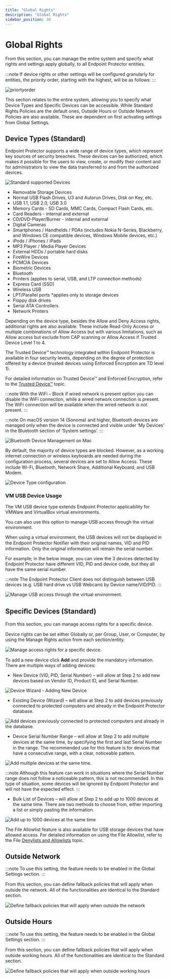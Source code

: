 ```yaml
---
title: "Global Rights"
description: "Global Rights"
sidebar_position: 30
---
```


# Global Rights

From this section, you can manage the entire system and specify what rights and settings apply
globally, to all Endpoint Protector entities.

:::note
If device rights or other settings will be conﬁgured granularly for entities, the priority
order, starting with the highest, will be as follows:
:::


![priortyorder](/images/endpointprotector/2509/admin/devicecontrol/priortyorder.webp)

This section relates to the entire system, allowing you to specify what Device Types and Speciﬁc
Devices can be accessible. While Standard Rights Policies are the default ones, Outside Hours or
Outside Network Policies are also available. These are dependent on ﬁrst activating settings from
Global Settings.

## Device Types (Standard)

Endpoint Protector supports a wide range of device types, which represent key sources of security
breaches. These devices can be authorized, which makes it possible for the users to view, create, or
modify their content and for administrators to view the data transferred to and from the authorized
devices.

![Standard supported Devices](/images/endpointprotector/2509/admin/devicecontrol/standarddevices.webp)

- Removable Storage Devices
- Normal USB Flash Drives, U3 and Autorun Drives, Disk on Key, etc.
- USB 1.1, USB 2.0, USB 3.0
- Memory Cards - SD Cards, MMC Cards, Compact Flash Cards, etc.
- Card Readers - internal and external
- CD/DVD-Player/Burner - internal and external
- Digital Cameras
- Smartphones / Handhelds / PDAs (includes Nokia N-Series, Blackberry, and Windows CE compatible
  devices, Windows Mobile devices, etc.)
- iPods / iPhones / iPads
- MP3 Player / Media Player Devices
- External HDDs / portable hard disks
- FireWire Devices
- PCMCIA Devices
- Biometric Devices
- Bluetooth
- Printers (applies to serial, USB, and LTP connection methods)
- Express Card (SSD)
- Wireless USB
- LPT/Parallel ports \*applies only to storage devices
- Floppy disk drives
- Serial ATA Controllers
- Network Printers

Depending on the device type, besides the Allow and Deny Access rights, additional rights are also
available. These include Read-Only Access or multiple combinations of Allow Access but with various
limitations, such as Allow access but exclude from CAP scanning or Allow Access if Trusted Device
Level 1 to 4.

The Trusted Device™ technology integrated within Endpoint Protector is available in four security
levels, depending on the degree of protection offered by a device (trusted devices using Enforced
Encryption are TD level 1).

For detailed information on Trusted Device™ and Enforced Encryption, refer to the
[Trusted Device™](../ee_module/eemodule.md) topic.

:::note
With the WiFi – Block if wired network is present option you can disable the WiFi
connection, while a wired network connection is present. The WiFi connection will be available when
the wired network is not present.
:::


:::note
On macOS version 14 (Sonoma) and higher, Bluetooth devices are managed only when the
device is connected and visible under ‘My Devices’ in the Bluetooth section of ‘System settings’.
:::


![Bluetooth Device Management on Mac](/images/endpointprotector/2509/admin/devicecontrol/macbluetooth.webp)

By default, the majority of device types are blocked. However, as a working internet connection or
wireless keyboards are needed during the conﬁguration process, several devices are set to Allow
Access. These include Wi-Fi, Bluetooth, Network Share, Additional Keyboard, and USB Modem.

![Device Type configuration](/images/endpointprotector/2509/admin/devicecontrol/devicetypes.webp)

### VM USB Device Usage

The VM USB device type extends Endpoint Protector applicability for VMWare and VirtualBox virtual
environments.

You can also use this option to manage USB access through the virtual environment.

When using a virtual environment, the USB devices will not be displayed in the Endpoint Protector
Notiﬁer with their original names, VID and PID information. Only the original information will
remain the serial number.

For example; in the below image, you can view the 3 devices detected by Endpoint Protector have
different VID, PID and device code, but they all have the same serial number.

:::note
The Endpoint Protector Client does not distinguish between USB devices (e.g. USB hard
drive vs USB Webcam) by Device name/VID/PID.
:::


![Manage USB access through the virtual environment.](/images/endpointprotector/2509/admin/devicecontrol/vmusb.webp)

## Speciﬁc Devices (Standard)

From this section, you can manage access rights for a speciﬁc device.

Device rights can be set either Globally or, per Group, User, or Computer, by using the Manage
Rights action from each section/entity.

![Manage access rights for a speciﬁc device.](/images/endpointprotector/2509/admin/devicecontrol/specificdevices.webp)

To add a new device click **Add** and provide the mandatory information. There are multiple ways of
adding devices:

- New Device (VID, PID, Serial Number) – will allow at Step 2 to add new devices based on Vendor ID,
  Product ID, and Serial Number.

![Device Wizard - Adding New Device](/images/endpointprotector/2509/admin/devicecontrol/newdevicestep.webp)

- Existing Device (Wizard) – will allow at Step 2 to add devices previously connected to protected
  computers and already in the Endpoint Protector database.

![Add devices previously connected to protected computers and already in the database.](/images/endpointprotector/2509/admin/devicecontrol/existingdevice.webp)

- Device Serial Number Range – will allow at Step 2 to add multiple devices at the same time, by
  specifying the ﬁrst and last Serial Number in the range. The recommended use for this feature is
  for devices that have a consecutive range, with a clear, noticeable pattern.

![ Add multiple devices at the same time.](/images/endpointprotector/2509/admin/devicecontrol/multipledevices.webp)

:::note
Although this feature can work in situations where the Serial Number range does not follow
a noticeable pattern, this is not recommended. In this type of situation, some devices will be
ignored by Endpoint Protector and will not have the expected effect.
:::


- Bulk List of Devices – will allow at Step 2 to add up to 1000 devices at the same time. There are
  two methods to choose from, either importing a list or simply pasting the information.

![Add up to 1000 devices at the same time](/images/endpointprotector/2509/admin/devicecontrol/bulkdevices.webp)

The File Allowlist feature is also available for USB storage devices that have allowed access. For
detailed information on using the File Allowlist, refer to the File
[Denylists and Allowlists](/docs/endpointprotector/admin/denylistsallowlists/overview.md) topic.

## Outside Network

:::note
To use this setting, the feature needs to be enabled in the Global Settings section.
:::


From this section, you can deﬁne fallback policies that will apply when outside the network. All of
the functionalities are identical to the Standard section.

![Deﬁne fallback policies that will apply when outside the network](/images/endpointprotector/2509/admin/devicecontrol/outsidenetwork.webp)

## Outside Hours

:::note
To use this setting, the feature needs to be enabled in the Global Settings section.
:::


From this section, you can deﬁne fallback policies that will apply when outside working hours. All
of the functionalities are identical to the Standard section.

![ Deﬁne fallback policies that will apply when outside working hours](/images/endpointprotector/2509/admin/devicecontrol/outsidehours.webp)
